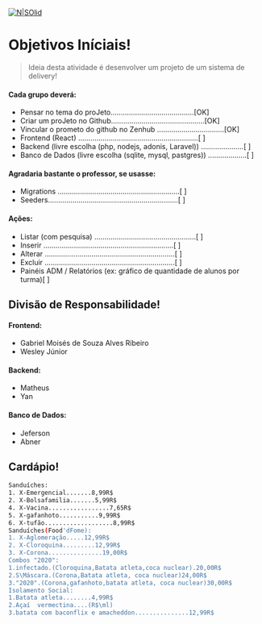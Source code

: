 [![N|SOlid](https://1.bp.blogspot.com/-nGVhzxGtuyM/X0ccRbQb1bI/AAAAAAAAAzA/-fIqsO-6zhEy1Ch9x6cgzpbWZE99_V1tgCLcBGAsYHQ/s305/button_foodd-fome.png)](https://github.com/PI-IESB/P-I)

# Objetivos Iníciais!
> Ideia desta atividade é desenvolver um projeto de um sistema de delivery!
#### Cada grupo deverá: 

- Pensar no tema do proJeto.........................................[OK]
- Criar um proJeto no Github..............................................[OK]
- Vincular o prometo do github no Zenhub .................................[OK]
- Frontend (React) ...........................................................[  ]
- Backend (livre escolha (php, nodejs, adonis, Laravel)) .....................[  ]
- Banco de Dados (livre escolha (sqlite, mysql, pastgres)) ...................[  ]

#### Agradaria bastante o professor, se usasse: 
- Migrations ............................................................[  ]
- Seeders................................................................[  ]

#### Ações:
- Listar (com pesquisa) ..................................................[  ]
- Inserir ................................................................[  ]
- Alterar ................................................................[  ]
- Excluir ................................................................[  ]
- Painéis ADM / Relatórios (ex: gráfico de quantidade de alunos por turma)[  ]

## Divisão de Responsabilidade!

#### Frontend:
- Gabriel Moisés de Souza Alves Ribeiro 
- Wesley Júnior 
#### Backend:
- Matheus
- Yan
#### Banco de Dados:
- Jeferson
- Abner

## Cardápio!

```sh
Sanduíches:
1. X-Emergencial.......8,99R$
2. X-Bolsafamilia.......5,99R$
4. X-Vacina.................7,65R$
5. X-gafanhoto...........9,99R$
6. X-tufão...................8,99R$
Sanduíches(Food'dFome):
1. X-Aglomeração.....12,99R$
2. X-Cloroquina.........12,99R$
3. X-Corona...............19,00R$
Combos "2020":
1.infectado.(Cloroquina,Batata atleta,coca nuclear).20,00R$
2.S\Máscara.(Corona,Batata atleta, coca nuclear)24,00R$
3."2020".(Corona,gafanhoto,batata atleta, coca nuclear)30,00R$
Isolamento Social:
1.Batata atleta........4,99R$
2.Açaí  vermectina....(R$\ml)
3.batata com baconflix e amacheddon...............12,99R$
```
